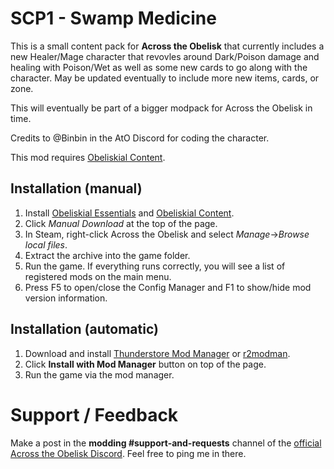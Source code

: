 # SCP1 - Swamp Medicine

This is a small content pack for **Across the Obelisk** that currently includes a new Healer/Mage character that revovles around Dark/Poison damage and healing with Poison/Wet as well as some new cards to go along with the character. May be updated eventually to include more new items, cards, or zone. 

This will eventually be part of a bigger modpack for Across the Obelisk in time.

Credits to @Binbin in the AtO Discord for coding the character.

This mod requires [Obeliskial Content](https://across-the-obelisk.thunderstore.io/package/meds/Obeliskial_Content/).

## Installation (manual)

1. Install [Obeliskial Essentials](https://across-the-obelisk.thunderstore.io/package/meds/Obeliskial_Essentials/) and [Obeliskial Content](https://across-the-obelisk.thunderstore.io/package/meds/Obeliskial_Content/).
2. Click _Manual Download_ at the top of the page.
3. In Steam, right-click Across the Obelisk and select _Manage_->_Browse local files_.
4. Extract the archive into the game folder. 
5. Run the game. If everything runs correctly, you will see a list of registered mods on the main menu.
6. Press F5 to open/close the Config Manager and F1 to show/hide mod version information.

## Installation (automatic)

1. Download and install [Thunderstore Mod Manager](https://www.overwolf.com/app/Thunderstore-Thunderstore_Mod_Manager) or [r2modman](https://across-the-obelisk.thunderstore.io/package/ebkr/r2modman/).
2. Click **Install with Mod Manager** button on top of the page.
3. Run the game via the mod manager.

# Support / Feedback

Make a post in the **modding #support-and-requests** channel of the [official Across the Obelisk Discord](https://discord.gg/across-the-obelisk-679706811108163701). Feel free to ping me in there.

